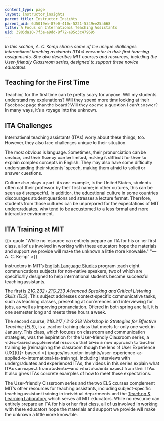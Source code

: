 ```yaml
---
content_type: page
layout: instructor_insights
parent_title: Instructor Insights
parent_uid: 6d5019ea-87e0-410c-5221-5349ee25a668
title: A Focus on International Teaching Assistants
uid: 3906da10-7f3e-a9dd-8f72-a85c3c479695
---
```


_In this section, A. C. Kemp shares some of the unique challenges international teaching assistants (ITAs) encounter in their first teaching assignments. She also describes MIT courses and resources, including the User-friendly Classroom series, designed to support these novice educators._

Teaching for the First Time
---------------------------

Teaching for the first time can be pretty scary for anyone. Will my students understand my explanations? Will they spend more time looking at their Facebook page than the board? Will they ask me a question I can’t answer? In many ways, it’s a voyage into the unknown.

ITA Challenges
--------------

International teaching assistants (ITAs) worry about these things, too. However, they also face challenges unique to their situation.

The most obvious is language. Sometimes, their pronunciation can be unclear, and their fluency can be limited, making it difficult for them to explain complex concepts in English. They may also have some difficulty understanding their students’ speech, making them afraid to solicit or answer questions.

Culture also plays a part. As one example, in the United States, students often call their professor by their first name; in other cultures, this can be seen as disrespectful. In addition, the educational culture in some countries discourages student questions and stresses a lecture format. Therefore, students from those cultures can be unprepared for the expectations of MIT undergraduates, who tend to be accustomed to a less formal and more interactive environment.

ITA Training at MIT
-------------------

{{< quote "While no resource can entirely prepare an ITA for his or her first class, all of us involved in working with these educators hope the materials and support we provide will make the unknown a little more knowable." "— A. C. Kemp" >}}

Instructors in MIT’s [English Language Studies](https://mitgsl.mit.edu/academics/english-language-studies-els) program teach eight communications subjects for non-native speakers, two of which are specifically designed to help international students become successful teaching assistants.

The first is _[21G.232](/courses/21g-232-advanced-speaking-and-critical-listening-skills-els-spring-2007/) / [21G.233](/courses/21g-232-advanced-speaking-and-critical-listening-skills-els-spring-2007/) Advanced Speaking and Critical Listening Skills (ELS_). This subject addresses context-specific communicative tasks, such as teaching classes, presenting at conferences and interviewing for jobs, as well as improving pronunciation. Offered in both spring and fall, it is one semester long and meets three hours a week.

The second course, _21G.217_ _/_ _21G.218_ _Workshop in Strategies for Effective Teaching (ELS_), is a teacher training class that meets for only one week in January. This class, which focuses on classroom and communication strategies, was the inspiration for the User-friendly Classroom series, a video-based supplemental resource that takes a new approach to teacher training by [reimagining the classroom though the lens of User Experience (UX)]({{< baseurl >}}/pages/instructor-insights/user-experience-as-applied-to-international-ta-training). Including interviews with undergraduates and experienced ITAs, the videos in this series explain what ITAs can expect from students—and what students expect from their ITAs.  It also gives ITAs concrete examples of how to meet those expectations.

The User-friendly Classroom series and the two ELS courses complement MIT’s other resources for teaching assistants, including subject-specific teaching assistant training in individual departments and the [Teaching & Learning Laboratory](http://tll.mit.edu/), which serves all MIT educators. While no resource can entirely prepare an ITA for his or her first class, all of us involved in working with these educators hope the materials and support we provide will make the unknown a little more knowable.